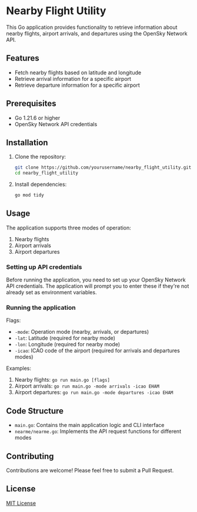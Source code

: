 # Nearby Flight Utility

This Go application provides functionality to retrieve information about nearby flights, airport arrivals, and departures using the OpenSky Network API.

## Features

- Fetch nearby flights based on latitude and longitude
- Retrieve arrival information for a specific airport
- Retrieve departure information for a specific airport

## Prerequisites

- Go 1.21.6 or higher
- OpenSky Network API credentials

## Installation

1. Clone the repository:

   ```bash
   git clone https://github.com/yourusername/nearby_flight_utility.git
   cd nearby_flight_utility
   ```

2. Install dependencies:

   ```bash
   go mod tidy
   ```

## Usage

The application supports three modes of operation:

1. Nearby flights
2. Airport arrivals
3. Airport departures

### Setting up API credentials

Before running the application, you need to set up your OpenSky Network API credentials. The application will prompt you to enter these if they're not already set as environment variables.

### Running the application

Flags:

- `-mode`: Operation mode (nearby, arrivals, or departures)
- `-lat`: Latitude (required for nearby mode)
- `-lon`: Longitude (required for nearby mode)
- `-icao`: ICAO code of the airport (required for arrivals and departures modes)

Examples:

1. Nearby flights:
```go run main.go [flags]```
2. Airport arrivals:
```go run main.go -mode arrivals -icao EHAM```
3. Airport departures:
```go run main.go -mode departures -icao EHAM```

## Code Structure

- `main.go`: Contains the main application logic and CLI interface
- `nearme/nearme.go`: Implements the API request functions for different modes

## Contributing

Contributions are welcome! Please feel free to submit a Pull Request.

## License

[MIT License](LICENSE)
